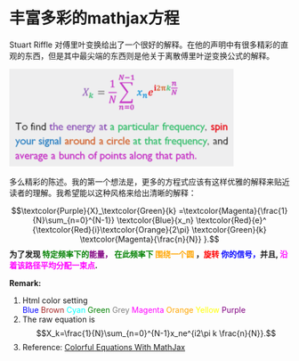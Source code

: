 <script type="text/x-mathjax-config">
  MathJax.Hub.Config({ TeX: { extensions: ["color.js"] }});
</script>

<script type="text/javascript" src="http://cdn.mathjax.org/mathjax/latest/MathJax.js?config=TeX-AMS-MML_HTMLorMML"></script>

# 丰富多彩的mathjax方程

Stuart Riffle 对傅里叶变换给出了一个很好的解释。在他的声明中有很多精彩的直观的东西，但是其中最尖端的东西则是他关于离散傅里叶逆变换公式的解释。

![Mou icon](figure1.png)

多么精彩的陈述。我的第一个想法是，更多的方程式应该有这样优雅的解释来贴近读者的理解。我希望能以这种风格来给出清晰的解释：

$$\textcolor{Purple}{X}_\textcolor{Green}{k}
=\textcolor{Magenta}{\frac{1}{N}\sum_{n=0}^{N-1}}
\textcolor{Blue}{x_n}
\textcolor{Red}{e}^
{\textcolor{Red}{i}\textcolor{Orange}{2\pi} 
\textcolor{Green}{k}
\textcolor{Magenta}{\frac{n}{N}}
}.$$
**为了发现 </font> <font color=Green>特定频率下的</font><font color=Purple>能量，</font>  <font color=Green>在此频率下</font> <font color=Orange>围绕一个圆</font> ，<font color=Red>旋转</font> <font color=Blue>你的信号，</font>并且, <font color=Magenta>沿着该路径平均分配一束点</font>.**

**Remark:**

1. Html color setting  
		<font color=Blue>Blue</font> 
		 <font color=Brown>Brown</font> 
		 <font color=Cyan>Cyan</font> 
		 <font color=Green>Green</font> 
		 <font color=Grey>Grey</font> 
		 <font color=Magenta>Magenta</font> 
		 <font color=Orange>Orange</font> 
		 <font color=Yellow>Yellow</font> 
		 <font color=Purple>Purple</font> 
2. The raw equation is $$X_k=\frac{1}{N}\sum_{n=0}^{N-1}x_ne^{i2\pi k \frac{n}{N}}.$$
3. Reference: [Colorful Equations With MathJax](http://adereth.github.io/blog/2013/11/29/colorful-equations/)